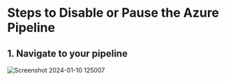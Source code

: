 # Steps to Disable or Pause the Azure Pipeline 

## 1. Navigate to your pipeline
   ![Screenshot 2024-01-10 125007](https://github.com/akshaygogate1995/markdown/assets/123295575/e495e6c4-d504-4584-9f7c-15ef437be6be)
